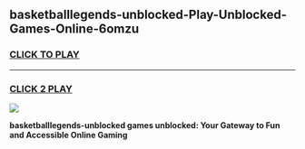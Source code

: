 
## basketballlegends-unblocked-Play-Unblocked-Games-Online-6omzu
<h3>
<a href="https://premium76.site?title=basketballlegends-unblocked&ref=25A">CLICK TO PLAY</a></h3>
<hr>

<h3>
<a href="https://premium76.site?title=basketballlegends-unblocked&ref=25A">CLICK 2 PLAY</a>
  
</h3>

<a href="https://premium76.site?title=basketballlegends-unblocked&ref=25A"><img src="https://clearcache.store/games.png"></a>


**basketballlegends-unblocked games unblocked: Your Gateway to Fun and Accessible Online Gaming**
